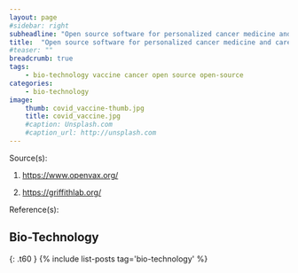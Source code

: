 ```yaml
---
layout: page
#sidebar: right
subheadline: "Open source software for personalized cancer medicine and care"
title:  "Open source software for personalized cancer medicine and care"
#teaser: ""
breadcrumb: true
tags:
    - bio-technology vaccine cancer open source open-source
categories:
    - bio-technology
image:
    thumb: covid_vaccine-thumb.jpg
    title: covid_vaccine.jpg
    #caption: Unsplash.com
    #caption_url: http://unsplash.com
---
```



Source(s):

1. https://www.openvax.org/

2. https://griffithlab.org/




Reference(s):



## Bio-Technology
{: .t60 }
{% include list-posts tag='bio-technology' %}


